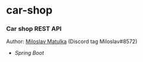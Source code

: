 # car-shop
### Car shop REST API
Author: [Miloslav Matulka](https://github.com/MiloslavMatulka) (Discord tag Miloslav#8572)

- *Spring Boot*
